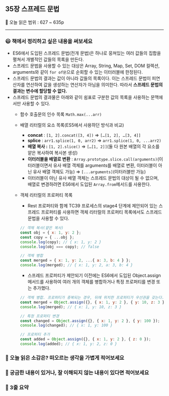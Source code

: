 ## 35장 스프레드 문법

🔖 오늘 읽은 범위 : 627 ~ 635p

---

### 😃 책에서 정리하고 싶은 내용을 써보세요

- ES6에서 도입된 스프레드 문법(전개 문법)은 하나로 뭉쳐있는 여러 값들의 집합을 펼쳐서 개별적인 값들의 목록을 만든다.
- 스프레드 문법을 사용할 수 있는 대상은 Array, String, Map, Set, DOM 컬렉션, arguments와 같이 `for of문`으로 순회할 수 있는 이터러블에 한정된다.
- 스프레드 문법의 결과는 값이 아니라 값들의 목록이다. 이는 스프레드 문법이 피연산자를 연산하여 값을 생성하는 연산자가 아님을 의미한다. 따라서 **스프레드 문법의 결과는 변수에 할당할 수 없다.**
- 스프레드 문법의 결과물은 아래와 같이 쉼표로 구분한 값의 목록을 사용하는 문맥에서만 사용할 수 있다.
    - 함수 호출문의 인수 목록 `Math.max(...arr)`
    - 배열 리터럴의 요소 목록(ES5에서 사용하던 방식과 비교)
        - **concat** : `[1, 2].concat([3, 4])` ⇒ `[…[1, 2], …[3, 4]]`
        - **splice** : `arr1.splice(1, 0, arr2)` ⇒ `arr1.splice(1, 0, ...arr2)`
        - **배열 복사 :** `[1, 2].slice()` ⇒ `[…[1, 2]]`(둘 다 원본 배열의 각 요소를 얕은 복사하여 복사본 생성)
        - **이터러블을 배열로 변환** : `Array.prototype.slice.call(arguments)`(이터러블이면서 유사 배열 객체를 arguments를 배열로 변환, 이터러블이 아닌 유사 배열 객체도 가능) ⇒ `[...arguments]`(이터러블만 가능)
        - 이터러블이 아닌 유사 배열 객체는 스프레드 문법의 대상이 될 수 없으며, 배열로 변경하려면 ES6에서 도입된 `Array.from`메서드를 사용한다.
    - 객체 리터럴의 프로퍼티 목록
        - Rest 프로퍼티와 함께 TC39 프로세스의 stage4 단계에 제안되어 있는 스프레드 프로퍼티를 사용하면 객체 리터럴의 프로퍼티 목록에서도 스프레드 문법을 사용할 수 있다.
        
        ```jsx
        // 객체 복사(얕은 복사)
        const obj = { x: 1, y: 2 };
        const copy = { ...obj };
        console.log(copy); // { x: 1, y: 2 }
        console.log(obj === copy); // false
        
        // 객체 병합
        const merged = { x: 1, y: 2, ...{ a: 3, b: 4 } };
        console.log(merged); // { x: 1, y: 2, a: 3, b: 4 }
        ```
        
        - 스프레드 프로퍼티가 제안되기 이전에는 ES6에서 도입된 Object.assign 메서드를 사용하여 여러 개의 객체를 병합하거나 특정 프로퍼티를 변경 또는 추가했다.
        
        ```jsx
        // 객체 병합. 프로퍼티가 중복되는 경우, 뒤에 위치한 프로퍼티가 우선권을 갖는다.
        const merged = Object.assign({}, { x: 1, y: 2 }, { y: 10, z: 3 });
        console.log(merged); // { x: 1, y: 10, z: 3 }
        
        // 특정 프로퍼티 변경
        const changed = Object.assign({}, { x: 1, y: 2 }, { y: 100 });
        console.log(changed); // { x: 1, y: 100 }
        
        // 프로퍼티 추가
        const added = Object.assign({}, { x: 1, y: 2 }, { z: 0 });
        console.log(added); // { x: 1, y: 2, z: 0 }
        ```
        

### 🤔 오늘 읽은 소감은? 떠오르는 생각을 가볍게 적어보세요

### 🔎 궁금한 내용이 있거나, 잘 이해되지 않는 내용이 있다면 적어보세요

### 📝 3줄 요약
